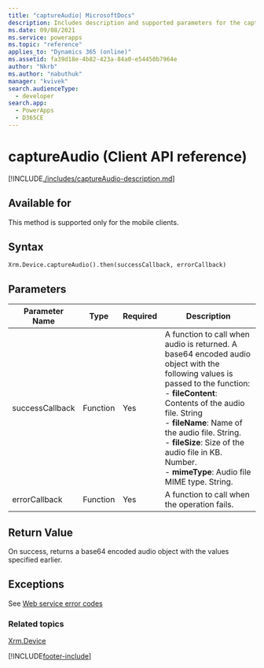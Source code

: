```yaml
---
title: "captureAudio| MicrosoftDocs"
description: Includes description and supported parameters for the captureAudio method.
ms.date: 09/08/2021
ms.service: powerapps
ms.topic: "reference"
applies_to: "Dynamics 365 (online)"
ms.assetid: fa39d18e-4b82-423a-84a0-e54450b7964e
author: "Nkrb"
ms.author: "nabuthuk"
manager: "kvivek"
search.audienceType:
  - developer
search.app:
  - PowerApps
  - D365CE
---
```


# captureAudio (Client API reference)

[!INCLUDE[./includes/captureAudio-description.md](./includes/captureAudio-description.md)]

## Available for

This method is supported only for the mobile clients.

## Syntax

`Xrm.Device.captureAudio().then(successCallback, errorCallback)`

## Parameters

| Parameter Name  | Type     | Required | Description                                                                                                                                                                                                                                                                                                                                              |
| --------------- | -------- | -------- | -------------------------------------------------------------------------------------------------------------------------------------------------------------------------------------------------------------------------------------------------------------------------------------------------------------------------------------------------------- |
| successCallback | Function | Yes      | A function to call when audio is returned. A base64 encoded audio object with the following values is passed to the function:<br/>- **fileContent**: Contents of the audio file. String <br/>- **fileName**: Name of the audio file. String.<br/>- **fileSize**: Size of the audio file in KB. Number.<br/>- **mimeType**: Audio file MIME type. String. |
| errorCallback   | Function | Yes      | A function to call when the operation fails.                                                                                                                                                                                                                                                                                                             |

## Return Value

On success, returns a base64 encoded audio object with the values specified earlier.

## Exceptions

See [Web service error codes](../../../../data-platform/org-service/web-service-error-codes.md)

### Related topics

[Xrm.Device](../xrm-device.md)

[!INCLUDE[footer-include](../../../../../includes/footer-banner.md)]

